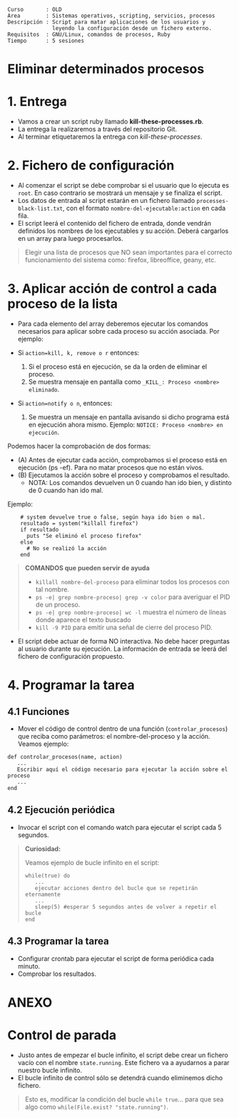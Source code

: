 
```
Curso       : OLD
Area        : Sistemas operativos, scripting, servicios, procesos
Descripción : Script para matar aplicaciones de los usuarios y
              leyendo la configuración desde un fichero externo.
Requisitos  : GNU/Linux, comandos de procesos, Ruby
Tiempo      : 5 sesiones
```

# Eliminar determinados procesos

# 1. Entrega

* Vamos a crear un script ruby llamado **kill-these-processes.rb**.
* La entrega la realizaremos a través del repositorio Git.
* Al terminar etiquetaremos la entrega con *kill-these-processes*.

# 2. Fichero de configuración

* Al comenzar el script se debe comprobar si el usuario que lo ejecuta es
`root`. En caso contrario se mostrará un mensaje y se finaliza el script.
* Los datos de entrada al script estarán en un fichero llamado `processes-black-list.txt`, con el formato `nombre-del-ejecutable:action` en cada fila.
* El script leerá el contenido del fichero de entrada, donde
vendrán definidos los nombres de los ejecutables y su acción.
Deberá cargarlos en un array para luego procesarlos.

> Elegir una lista de procesos que NO sean importantes para el correcto funcionamiento del sistema como: firefox, libreoffice, geany, etc.

# 3. Aplicar acción de control a cada proceso de la lista

* Para cada elemento del array deberemos ejecutar los comandos necesarios
para aplicar sobre cada proceso su acción asociada. Por ejemplo:

* Si `action=kill, k, remove o r` entonces:
    1. Si el proceso está en ejecución, se da la orden de eliminar el proceso.
    2. Se muestra mensaje en pantalla como `_KILL_: Proceso <nombre> eliminado`.
* Si `action=notify o n`, entonces:
    1. Se muestra un mensaje en pantalla avisando si dicho programa está en ejecución ahora mismo. Ejemplo: `NOTICE: Proceso <nombre> en ejecución`.

Podemos hacer la comprobación de dos formas:
* (A) Antes de ejecutar cada acción, comprobamos si el proceso está en ejecución (ps -ef). Para no matar procesos que no están vivos.
* (B) Ejecutamos la acción sobre el proceso y comprobamos el resultado.
    * NOTA: Los comandos devuelven un 0 cuando han ido bien, y distinto de 0 cuando han ido mal.

Ejemplo:
```
    # system devuelve true o false, según haya ido bien o mal.
    resultado = system("killall firefox")
    if resultado
      puts "Se eliminó el proceso firefox"
    else
      # No se realizó la acción
    end
```

> **COMANDOS que pueden servir de ayuda**
> * `killall nombre-del-proceso` para eliminar todos los procesos con tal nombre.
> * `ps -e| grep nombre-proceso| grep -v color` para averiguar el PID de un proceso.
> * `ps -e| grep nombre-proceso| wc -l` muestra el número de líneas donde
aparece el texto buscado
> * `kill -9 PID` para emitir una señal de cierre del proceso PID.

* El script debe actuar de forma NO interactiva. No debe hacer preguntas
al usuario durante su ejecución. La información de entrada se leerá del fichero de configuración propuesto.

# 4. Programar la tarea

## 4.1 Funciones

* Mover el código de control dentro de una función (`controlar_procesos`)
que reciba como parámetros: el nombre-del-proceso y la acción. Veamos ejemplo:

```
def controlar_procesos(name, action)
   ...
   Escribir aquí el código necesario para ejecutar la acción sobre el proceso
   ...
end
```

## 4.2 Ejecución periódica

* Invocar el script con el comando watch para ejecutar el script cada 5 segundos.

> **Curiosidad:**
>
> Veamos ejemplo de bucle infinito en el script:
> ```
> while(true) do
>    ...
>    ejecutar acciones dentro del bucle que se repetirán eternamente
>    ...
>    sleep(5) #esperar 5 segundos antes de volver a repetir el bucle
> end
> ```

## 4.3 Programar la tarea

* Configurar crontab para ejecutar el script de forma periódica cada minuto.
* Comprobar los resultados.

# ANEXO

# Control de parada

* Justo antes de empezar el bucle infinito, el script debe crear
un fichero vacío con el nombre `state.running`. Este fichero
va a ayudarnos a parar nuestro bucle infinito.
* El bucle infinito de control sólo se detendrá cuando eliminemos dicho fichero.

> Esto es, modificar la condición del bucle `while true`...
> para que sea algo como `while(File.exist? "state.running")`.
